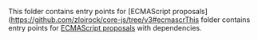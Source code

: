 This folder contains entry points for [ECMAScript proposals](https://github.com/zloirock/core-js/tree/v3#ecmascrThis folder contains entry points for [ECMAScript proposals](https://github.com/zloirock/core-js/tree/v3#ecmascript-proposals) with dependencies.
